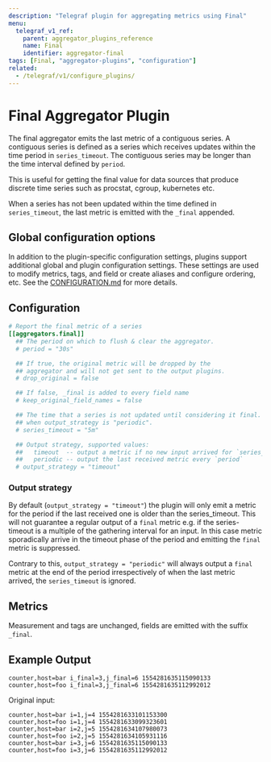 ```yaml
---
description: "Telegraf plugin for aggregating metrics using Final"
menu:
  telegraf_v1_ref:
    parent: aggregator_plugins_reference
    name: Final
    identifier: aggregator-final
tags: [Final, "aggregator-plugins", "configuration"]
related:
  - /telegraf/v1/configure_plugins/
---
```


# Final Aggregator Plugin

The final aggregator emits the last metric of a contiguous series.  A
contiguous series is defined as a series which receives updates within the
time period in `series_timeout`. The contiguous series may be longer than the
time interval defined by `period`.

This is useful for getting the final value for data sources that produce
discrete time series such as procstat, cgroup, kubernetes etc.

When a series has not been updated within the time defined in
`series_timeout`, the last metric is emitted with the `_final` appended.

## Global configuration options <!-- @/docs/includes/plugin_config.md -->

In addition to the plugin-specific configuration settings, plugins support
additional global and plugin configuration settings. These settings are used to
modify metrics, tags, and field or create aliases and configure ordering, etc.
See the [CONFIGURATION.md](/telegraf/v1/configuration/#plugins) for more details.

[CONFIGURATION.md]: ../../../docs/CONFIGURATION.md#plugins

## Configuration

```toml @sample.conf
# Report the final metric of a series
[[aggregators.final]]
  ## The period on which to flush & clear the aggregator.
  # period = "30s"

  ## If true, the original metric will be dropped by the
  ## aggregator and will not get sent to the output plugins.
  # drop_original = false

  ## If false, _final is added to every field name
  # keep_original_field_names = false

  ## The time that a series is not updated until considering it final. Ignored
  ## when output_strategy is "periodic".
  # series_timeout = "5m"

  ## Output strategy, supported values:
  ##   timeout  -- output a metric if no new input arrived for `series_timeout`
  ##   periodic -- output the last received metric every `period`
  # output_strategy = "timeout"
```

### Output strategy

By default (`output_strategy = "timeout"`) the plugin will only emit a metric
for the period if the last received one is older than the series_timeout. This
will not guarantee a regular output of a `final` metric e.g. if the
series-timeout is a multiple of the gathering interval for an input. In this
case metric sporadically arrive in the timeout phase of the period and emitting
the `final` metric is suppressed.

Contrary to this, `output_strategy = "periodic"` will always output a `final`
metric at the end of the period irrespectively of when the last metric arrived,
the `series_timeout` is ignored.

## Metrics

Measurement and tags are unchanged, fields are emitted with the suffix
`_final`.

## Example Output

```text
counter,host=bar i_final=3,j_final=6 1554281635115090133
counter,host=foo i_final=3,j_final=6 1554281635112992012
```

Original input:

```text
counter,host=bar i=1,j=4 1554281633101153300
counter,host=foo i=1,j=4 1554281633099323601
counter,host=bar i=2,j=5 1554281634107980073
counter,host=foo i=2,j=5 1554281634105931116
counter,host=bar i=3,j=6 1554281635115090133
counter,host=foo i=3,j=6 1554281635112992012
```
